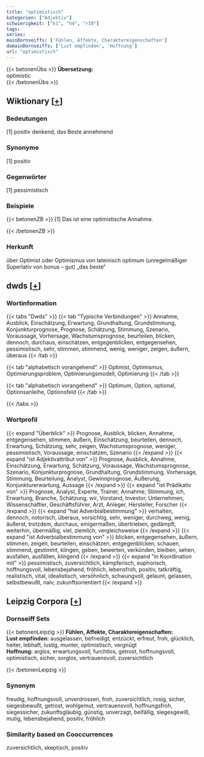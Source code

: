 ```yaml
---
title: "optimistisch"
kategorien: ["Adjektiv"]
schwierigkeit: ["k1", "h4", "r10"]
tags:
series:
mainDornseiffs: ['Fühlen, Affekte, Charaktereigenschaften']
domainDornseiffs: ['Lust empfinden', 'Hoffnung']
url: "optimistisch"
---
```


{{< betonenÜbs >}}
**Übersetzung:**  
optimistic  
{{< /betonenÜbs >}}

## Wiktionary [[+](https://de.wiktionary.org/wiki/optimistisch)]

### Bedeutungen
[1] positiv denkend, das Beste annehmend  

### Synonyme
[1] positiv  

### Gegenwörter
[1] pessimistisch  

### Beispiele
{{< betonenZB >}}
[1] Das ist eine optimistische Annahme.  

{{< /betonenZB >}}
### Herkunft
über Optimist oder Optimismus von lateinisch optimum (unregelmäßiger Superlativ von bonus – gut) „das beste“  



## dwds [[+](https://www.dwds.de/wb/optimistisch)]

### Wortinformation
{{< tabs "Dwds" >}}
{{< tab "Typische Verbindungen" >}}
Annahme, Ausblick, Einschätzung, Erwartung, Grundhaltung, Grundstimmung, Konjunkturprognose, Prognose, Schätzung, Stimmung, Szenario, Voraussage, Vorhersage, Wachstumsprognose, beurteilen, blicken, dennoch, durchaus, einschätzen, entgegenblicken, entgegensehen, pessimistisch, sehr, stimmen, stimmend, wenig, weniger, zeigen, äußern, überaus
{{< /tab >}}

{{< tab "alphabetisch vorangehend" >}}
Optimist, Optimismus, Optimierungsproblem, Optimierungsmodell, Optimierung
{{< /tab >}}

{{< tab "alphabetisch vorangehend" >}}
Optimum, Option, optional, Optionsanleihe, Optionsfeld
{{< /tab >}}

{{< /tabs >}}

### Wortprofil
{{< expand "Überblick" >}} Prognose, Ausblick, blicken, Annahme, entgegensehen, stimmen, äußern, Einschätzung, beurteilen, dennoch, Erwartung, Schätzung, sehr, zeigen, Wachstumsprognose, weniger, pessimistisch, Voraussage, einschätzen, Szenario {{< /expand >}}
{{< expand "ist Adjektivattribut von" >}} Prognose, Ausblick, Annahme, Einschätzung, Erwartung, Schätzung, Voraussage, Wachstumsprognose, Szenario, Konjunkturprognose, Grundhaltung, Grundstimmung, Vorhersage, Stimmung, Beurteilung, Analyst, Gewinnprognose, Äußerung, Konjunkturerwartung, Aussage {{< /expand >}}
{{< expand "ist Prädikativ von" >}} Prognose, Analyst, Experte, Trainer, Annahme, Stimmung, ich, Erwartung, Branche, Schätzung, wir, Vorstand, Investor, Unternehmen, Wissenschaftler, Geschäftsführer, Arzt, Anleger, Hersteller, Forscher {{< /expand >}}
{{< expand "hat Adverbialbestimmung" >}} verhalten, dennoch, notorisch, überaus, vorsichtig, sehr, weniger, durchweg, wenig, äußerst, trotzdem, durchaus, einigermaßen, übertrieben, gedämpft, weiterhin, übermäßig, viel, ziemlich, vergleichsweise {{< /expand >}}
{{< expand "ist Adverbialbestimmung von" >}} blicken, entgegensehen, äußern, stimmen, zeigen, beurteilen, einschätzen, entgegenblicken, schauen, stimmend, gestimmt, klingen, geben, bewerten, verkünden, bleiben, sehen, ausfallen, ausfällen, klingend {{< /expand >}}
{{< expand "in Koordination mit" >}} pessimistisch, zuversichtlich, kämpferisch, euphorisch, hoffnungsvoll, lebensbejahend, fröhlich, lebensfroh, positiv, tatkräftig, realistisch, vital, idealistisch, versöhnlich, schwungvoll, gelaunt, gelassen, selbstbewußt, naiv, zukunftsorientiert {{< /expand >}}

## Leipzig Corpora [[+](https://corpora.uni-leipzig.de/en/res?word=optimistisch&corpusId=deu_newscrawl-public_2018)]

### Dornseiff Sets
{{< betonenLeipzig >}}
**Fühlen, Affekte, Charaktereigenschaften:**  
**Lust empfinden:** ausgelassen, befriedigt, entzückt, erfreut, froh, glücklich, heiter, lebhaft, lustig, munter, optimistisch, vergnügt  
**Hoffnung:** arglos, erwartungsvoll, furchtlos, getrost, hoffnungsvoll, optimistisch, sicher, sorglos, vertrauensvoll, zuversichtlich  

{{< /betonenLeipzig >}}

### Synonym
freudig, hoffnungsvoll, unverdrossen, froh, zuversichtlich, rosig, sicher, siegesbewußt, getrost, wohlgemut, vertrauensvoll, hoffnungsfroh, siegessicher, zukunftsgläubig, günstig, unverzagt, beifällig, siegesgewiß, mutig, lebensbejahend, positiv, fröhlich


### Similarity based on Cooccurrences
zuversichtlich, skeptisch, positiv

